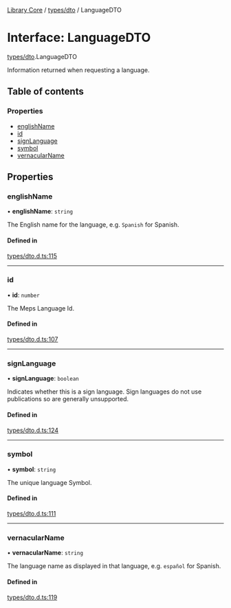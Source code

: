 [Library Core](../README.md) / [types/dto](../modules/types_dto.md) / LanguageDTO

# Interface: LanguageDTO

[types/dto](../modules/types_dto.md).LanguageDTO

Information returned when requesting a language.

## Table of contents

### Properties

- [englishName](types_dto.languagedto.md#englishname)
- [id](types_dto.languagedto.md#id)
- [signLanguage](types_dto.languagedto.md#signlanguage)
- [symbol](types_dto.languagedto.md#symbol)
- [vernacularName](types_dto.languagedto.md#vernacularname)

## Properties

### englishName

• **englishName**: `string`

The English name for the language, e.g. `Spanish` for Spanish.

#### Defined in

[types/dto.d.ts:115](https://github.com/BenShelton/library-api/blob/master/packages/core/types/dto.d.ts#L115)

___

### id

• **id**: `number`

The Meps Language Id.

#### Defined in

[types/dto.d.ts:107](https://github.com/BenShelton/library-api/blob/master/packages/core/types/dto.d.ts#L107)

___

### signLanguage

• **signLanguage**: `boolean`

Indicates whether this is a sign language.
Sign languages do not use publications so are generally unsupported.

#### Defined in

[types/dto.d.ts:124](https://github.com/BenShelton/library-api/blob/master/packages/core/types/dto.d.ts#L124)

___

### symbol

• **symbol**: `string`

The unique language Symbol.

#### Defined in

[types/dto.d.ts:111](https://github.com/BenShelton/library-api/blob/master/packages/core/types/dto.d.ts#L111)

___

### vernacularName

• **vernacularName**: `string`

The language name as displayed in that language, e.g. `español` for Spanish.

#### Defined in

[types/dto.d.ts:119](https://github.com/BenShelton/library-api/blob/master/packages/core/types/dto.d.ts#L119)

